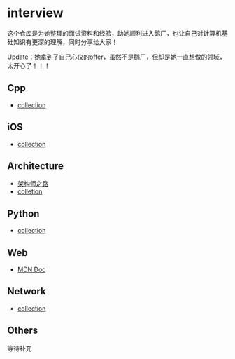 # interview

这个仓库是为她整理的面试资料和经验，助她顺利进入鹅厂，也让自己对计算机基础知识有更深的理解，同时分享给大家！

Update：她拿到了自己心仪的offer，虽然不是鹅厂，但却是她一直想做的领域，太开心了！！！

## Cpp

- [collection](./cpp/README.md)

## iOS

- [collection](./iOS/README.md)

## Architecture

- [架构师之路](https://www.w3cschool.cn/architectroad/)
- [colletion](./guide/README.md)

## Python

- [collection](./python/README.md)

## Web

- [MDN Doc](https://developer.mozilla.org/zh-CN/)

## Network

- [collection](./network/README.md)

## Others

等待补充
